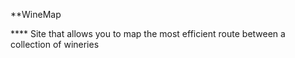 **WineMap

**** Site that allows you to map the most efficient route between a collection of wineries